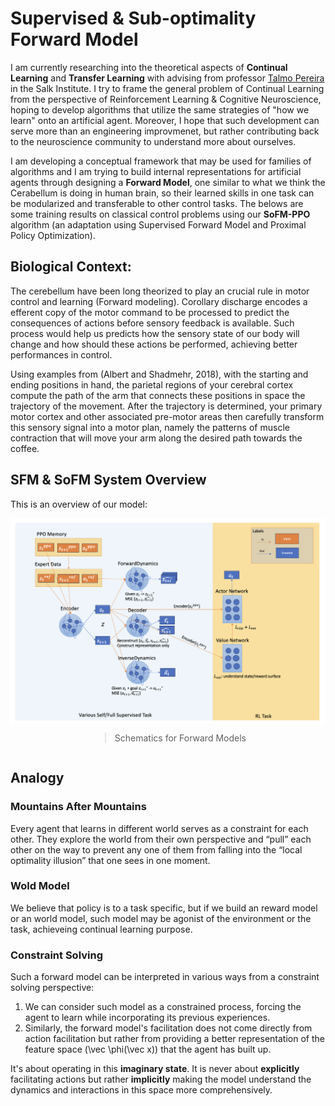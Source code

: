 # Supervised & Sub-optimality Forward Model
I am currently researching into the theoretical aspects of <strong>Continual Learning</strong> and <strong>Transfer Learning</strong> with advising from professor <a href="https://talmopereira.com/" target="_blank">Talmo Pereira</a> in the Salk Institute. I try to frame the general problem of Continual Learning from the perspective of Reinforcement Learning & Cognitive Neuroscience, hoping to develop algorithms that utilize the same strategies of "how we learn" onto an artificial agent. Moreover, I hope that such development can serve more than an engineering improvmenet, but rather contributing back to the neuroscience community to understand more about ourselves.

I am developing a conceptual framework that may be used for families of algorithms and I am trying to build internal representations for artificial agents through designing a <strong>Forward Model</strong>, one similar to
what we think the Cerabellum is doing in human brain, so their learned skills in one task can be modularized and transferable to other control tasks. The belows are some training results on classical control problems using 
our <strong>SoFM-PPO</strong> algorithm (an adaptation using Supervised Forward Model and Proximal Policy Optimization).

## Biological Context:
The cerebellum have been long theorized to play an crucial rule in motor control and learning (Forward modeling). Corollary discharge encodes a efferent copy of the motor command to be processed to predict the consequences of actions before sensory feedback is available. Such process would help us predicts how the sensory state of our body will change and how should these actions be performed, achieving better performances in control.

Using examples from (Albert and Shadmehr, 2018), with the starting and ending positions in hand, the parietal regions of your cerebral cortex compute the path of the arm that connects these positions in space the trajectory of the movement. After the trajectory is determined, your primary motor cortex and other associated pre-motor areas then carefully transform this sensory signal into a motor plan, namely the patterns of muscle contraction that will move your arm along the desired path towards the coffee.

## SFM & SoFM System Overview
This is an overview of our model:

<div style="width: 100%; display: flex; flex-direction: column; align-items: center;">
  <img src="website/dynamics_model.png" alt="schematics" style="width: 100%; height: auto;">
  <blockquote>Schematics for Forward Models</blockquote>
</div>

## Analogy

### Mountains After Mountains
Every agent that learns in different world serves as a constraint for each other. They explore the world from their own perspective and “pull” each other on the way to prevent any one of them from falling into the “local optimality illusion” that one sees in one moment.

### Wold Model
We believe that policy is to a task specific, but if we build an reward model or an world model, such model may be agonist of the environment or the task, achieveing continual learning purpose.

### Constraint Solving
Such a forward model can be interpreted in various ways from a constraint solving perspective:

1. We can consider such model as a constrained process, forcing the agent to learn while incorporating its previous experiences.
2. Similarly, the forward model's facilitation does not come directly from action facilitation but rather from providing a better representation of the feature space \(\vec \phi(\vec x)\) that the agent has built up.

It's about operating in this <strong>imaginary state</strong>. It is never about <strong>explicitly</strong> facilitating actions but rather <strong>implicitly</strong> making the model understand the dynamics and interactions in this space more comprehensively.